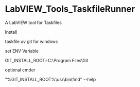 # LabVIEW_Tools_TaskfileRunner
A LabVIEW tool for Taskfiles


Install

taskfile
uv
git for windows


set ENV Variable

GIT_INSTALL_ROOT=C:\Program Files\Git


optional cmder


"%GIT_INSTALL_ROOT%\usr\bin\find" --help
